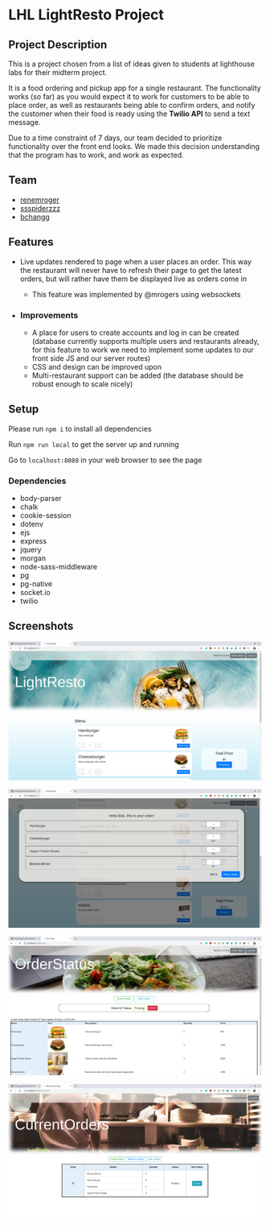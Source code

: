 # LHL LightResto Project

## Project Description

This is a project chosen from a list of ideas given to students at lighthouse labs for their midterm project.

It is a food ordering and pickup app for a single restaurant. The functionality works (so far) as you would expect it to work for customers to be able to place order, as well as restaurants being able to confirm orders, and notify the customer when their food is ready using the **Twilio API** to send a text message.

Due to a time constraint of 7 days, our team decided to prioritize functionality over the front end looks. We made this decision understanding that the program has to work, and work as expected.

## Team

- [renemroger](https://github.com/renemroger)
- [ssspiderzzz](https://github.com/ssspiderzzz)
- [bchangg](https://github.com/bchangg)

## Features

- Live updates rendered to page when a user places an order. This way the restaurant will never have to refresh their page to get the latest orders, but will rather have them be displayed live as orders come in

  - This feature was implemented by @mrogers using websockets

- ### Improvements

  - A place for users to create accounts and log in can be created (database currently supports multiple users and restaurants already, for this feature to work we need to implement some updates to our front side JS and our server routes)
  - CSS and design can be improved upon
  - Multi-restaurant support can be added (the database should be robust enough to scale nicely)

## Setup

Please run `npm i` to install all dependencies

Run `npm run local` to get the server up and running

Go to `localhost:8080` in your web browser to see the page

### Dependencies

- body-parser
- chalk
- cookie-session
- dotenv
- ejs
- express
- jquery
- morgan
- node-sass-middleware
- pg
- pg-native
- socket.io
- twilio

## Screenshots

![Home Page](/docs/menu_page.png)

![Placing an Order](/docs/placing_order.png)

![User's Order Page](/docs/user_order_status.png)

![Restaurant Orders Page](/docs/restaurant_order_status.png)
